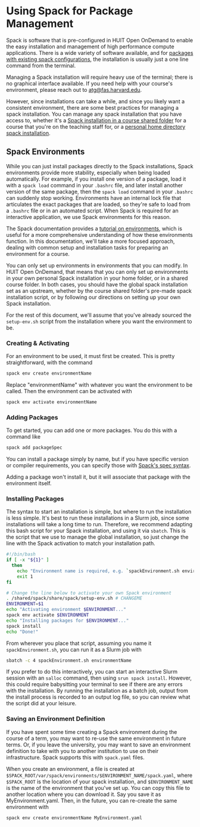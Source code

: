 # Using Spack for Package Management

Spack is software that is pre-configured in HUIT Open OnDemand to enable the
easy installation and management of high performance compute applications. There
is a wide variety of software available, and for [packages with existing spack
configurations](https://packages.spack.io/), the installation is usually just
a one line command from the terminal.

Managing a Spack installation will require heavy use of the terminal; there is
no graphical interface available. If you need help with your course's
environment, please reach out to
[atg@fas.harvard.edu](mailto:atg@fas.harvard.edu).

However, since installations can take a while, and since you likely want a
consistent environment, there are some best practices for managing a spack
installation. You can manage any spack installation that you have access to,
whether it's a [Spack installation in a course shared
folder](spack-course-shared.md) for a course that you're on the teaching staff
for, or a [personal home directory spack installation](spack-local.md).

## Spack Environments

While you can just install packages directly to the Spack installations, Spack
environments provide more stability, especially when being loaded automatically.
For example, if you install one version of a package, load it with a `spack
load` command in your `.bashrc` file, and later install another version of the
same package, then the `spack load` command in your `.bashrc` can suddenly stop
working. Environments have an internal lock file that articulates the exact
packages that are loaded, so they're safe to load from a `.bashrc` file or in an
automated script. When Spack is required for an interactive application, we use
Spack environments for this reason.

The Spack documentation provides a [tutorial on
environments](https://spack-tutorial.readthedocs.io/en/latest/tutorial_environments.html),
which is useful for a more comprehensive understanding of how these environments
function. In this documentation, we'll take a more focused approach, dealing
with common setup and installation tasks for preparing an environment for a
course.

You can only set up environments in environments that you can modify. In HUIT
Open OnDemand, that means that you can only set up environments in your own
personal Spack installation in your home folder, or in a shared course folder.
In both cases, you should have the global spack installation set as an upstream,
whether by the course shared folder's pre-made spack installation script, or by
following our directions on setting up your own Spack installation.

For the rest of this document, we'll assume that you've already sourced the
`setup-env.sh` script from the installation where you want the environment to
be.

### Creating & Activating

For an environment to be used, it must first be created. This is pretty
straightforward, with the command

```bash
spack env create environmentName
```

Replace "environmentName" with whatever you want the environment to be called.
Then the environment can be activated with

```bash
spack env activate environmentName
```

### Adding Packages

To get started, you can add one or more packages. You do this with a command like

```bash
spack add packageSpec
```

You can install a package simply by name, but if you have specific version or
compiler requirements, you can specify those with [Spack's spec
syntax](https://spack.readthedocs.io/en/latest/basic_usage.html#sec-specs).

Adding a package won't install it, but it will associate that package with the
environment itself.

### Installing Packages

The syntax to start an installation is simple, but where to run the installation
is less simple. It's best to run these installations in a Slurm job, since some
installations will take a long time to run. Therefore, we recommend adapting
this bash script for your Spack installation, and using it via `sbatch`. This is
the script that we use to manage the global installation, so just change the
line with the Spack activation to match your installation path.

```bash
#!/bin/bash
if [ -x "${1}" ]
  then
    echo "Environment name is required, e.g. `spackEnvironment.sh environmentName`"
    exit 1
fi

# Change the line below to activate your own Spack environment
. /shared/spack/share/spack/setup-env.sh # CHANGEME
ENVIRONMENT=$1
echo "Activating environment $ENVIRONMENT..."
spack env activate $ENVIRONMENT
echo "Installing packages for $ENVIRONMENT..."
spack install
echo "Done!"
```

From wherever you place that script, assuming you name it `spackEnvironment.sh`,
you can run it as a Slurm job with

```bash
sbatch -c 4 spackEnvironment.sh environmentName
```

If you prefer to do this interactively, you can start an interactive Slurm
session with an `salloc` command, then using `srun spack install`. However, this
could require babysitting your terminal to see if there are any errors with the
installation. By running the installation as a batch job, output from the
install process is recorded to an output log file, so you can review what the
script did at your leisure.

### Saving an Environment Definition

If you have spent some time creating a Spack environment during the course of a term, you may want to re-use the same environment in future terms. Or, if you leave the university, you may want to save an environment definition to take with you to another institution to use on their infrastructure. Spack supports this with `spack.yaml` files.

When you create an environment, a file is created at
`$SPACK_ROOT/var/spack/environments/$ENVIRONMENT_NAME/spack.yaml`, where
`$SPACK_ROOT` is the location of your spack installation, and
`$ENVIRONMENT_NAME` is the name of the environment that you've set up. You can
copy this file to another location where you can download it. Say you save it as
MyEnvironment.yaml. Then, in the future, you can re-create the same environment
with 

```bash
spack env create environmentName MyEnvironment.yaml
```
